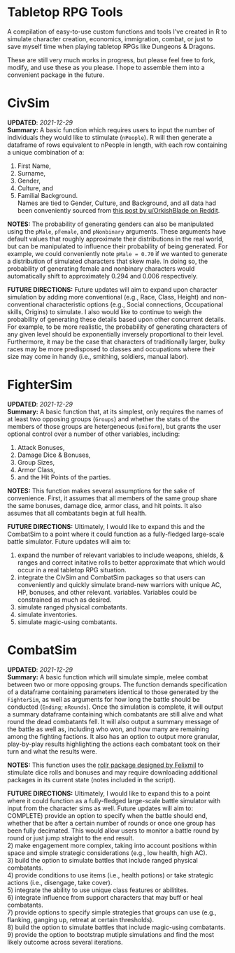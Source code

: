 # Tabletop RPG Tools
A compilation of easy-to-use custom functions and tools I've created in R to simulate character creation, economics, immigration, combat, or just to save myself time when playing tabletop RPGs like Dungeons &amp; Dragons.

These are still very much works in progress, but please feel free to fork, modify, and use these as you please. I hope to assemble them into a convenient package in the future.

# **CivSim**
**UPDATED**: *2021-12-29*  
**Summary:** A basic function which requires users to input the number of individuals they would like to stimulate (```nPeople```). R will then generate a dataframe of rows equivalent to nPeople in length, with each row containing a unique combination of a:  
1) First Name,  
2) Surname,  
3) Gender,  
4) Culture, and  
5) Familial Background.  
Names are tied to Gender, Culture, and Background, and all data had been conveniently sourced from [this post by u/OrkishBlade on Reddit](https://www.reddit.com/r/DnDBehindTheScreen/comments/50pcg1/a_post_about_names_names_for_speakers_of_the/).  

**NOTES:** The probability of generating genders can also be manipulated using the ```pMale```, ```pFemale```, and ```pNonbinary``` arguments. These arguments have default values that roughly approximate their distributions in the real world, but can be manipulated to influence their probability of being generated. For example, we could conveniently note ```pMale = 0.70``` if we wanted to generate a distribution of simulated characters that skew male. In doing so, the probability of generating female and nonbinary characters would automatically shift to approximately 0.294 and 0.006 respectively. 

**FUTURE DIRECTIONS:** Future updates will aim to expand upon character simulation by adding more conventional (e.g., Race, Class, Height) and non-conventional characteristic options (e.g., Social connections, Occupational skills, Origins) to simulate. I also would like to continue to weigh the probability of generating these details based upon other concurrent details. For example, to be more realistic, the probability of generating characters of any given level should be exponentially inversely proportional to their level. Furthermore, it may be the case that characters of traditionally larger, bulky races may be more predisposed to classes and occupations where their size may come in handy (i.e., smithing, soldiers, manual labor). 

# **FighterSim**
**UPDATED**: *2021-12-29*  
**Summary:** A basic function that, at its simplest, only requires the names of at least two opposing groups (```Groups```) and whether the stats of the members of those groups are hetergeneous (```Uniform```), but grants the user optional control over a number of other variables, including:  
1) Attack Bonuses,  
2) Damage Dice & Bonuses,  
3) Group Sizes,  
4) Armor Class,  
5) and the Hit Points of the parties.

**NOTES:** This function makes several assumptions for the sake of convenience. First, it assumes that all members of the same group share the same bonuses, damage dice, armor class, and hit points. It also assumes that all combatants begin at full health.

**FUTURE DIRECTIONS:** Ultimately, I would like to expand this and the CombatSim to a point where it could function as a fully-fledged large-scale battle simulator. Future updates will aim to:  
1) expand the number of relevant variables to include weapons, shields, & ranges and correct initative rolls to better approximate that which would occur in a real tabletop RPG situation.
2) integrate the CivSim and CombatSim packages so that users can conveniently and quickly simulate brand-new warriors with unique AC, HP, bonuses, and other relevant. variables. Variables could be constrained as much as desired.
3) simulate ranged physical combatants. 
4) simulate inventories.
5) simulate magic-using combatants.

# **CombatSim**
**UPDATED**: *2021-12-29*  
**Summary:** A basic function which will simulate simple, melee combat between two or more opposing groups. The function demands specification of a dataframe containing parameters identical to those generated by the ```FighterSim```, as well as arguments for how long the battle should be conducted (```Ending```; ```nRounds```). Once the simulation is complete, it will output a summary dataframe containing which combatants are still alive and what round the dead combatants fell. It will also output a summary message of the battle as well as, including who won, and how many are remaining among the fighting factions. It also has an option to output more granular, play-by-play results highlighting the actions each combatant took on their turn and what the results were.

**NOTES:** This function uses the [rollr package designed by Felixmil](https://github.com/Felixmil/rollR) to stimulate dice rolls and bonuses and may require downloading additional packages in its current state (notes included in the script).  

**FUTURE DIRECTIONS:** Ultimately, I would like to expand this to a point where it could function as a fully-fledged large-scale battle simulator with input from the character sims as well. Future updates will aim to:  
COMPLETE) provide an option to specify when the battle should end, whether that be after a certain number of rounds or once one group has been fully decimated. This would allow users to monitor a battle round by round or just jump straight to the end result.  
2) make engagement more complex, taking into account positions within space and simple strategic considerations (e.g., low health, high AC).  
3) build the option to simulate battles that include ranged physical combatants.   
4) provide conditions to use items (i.e., health potions) or take strategic actions (i.e., disengage, take cover).  
5) integrate the ability to use unique class features or abilitites.   
6) integrate influence from support characters that may buff or heal combatants.  
7) provide options to specify simple strategies that groups can use (e.g., flanking, ganging up, retreat at certain thresholds).  
8) build the option to simulate battles that include magic-using combatants.  
9) provide the option to bootstrap mutiple simulations and find the most likely outcome across several iterations.  
